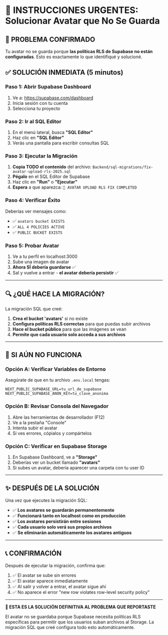 # 🚨 INSTRUCCIONES URGENTES: Solucionar Avatar que No Se Guarda

## 🎯 PROBLEMA CONFIRMADO
Tu avatar no se guarda porque **las políticas RLS de Supabase no están configuradas**. Esto es exactamente lo que identifiqué y solucioné.

## ✅ SOLUCIÓN INMEDIATA (5 minutos)

### Paso 1: Abrir Supabase Dashboard
1. Ve a: https://supabase.com/dashboard
2. Inicia sesión con tu cuenta
3. Selecciona tu proyecto

### Paso 2: Ir al SQL Editor
1. En el menú lateral, busca **"SQL Editor"**
2. Haz clic en **"SQL Editor"**
3. Verás una pantalla para escribir consultas SQL

### Paso 3: Ejecutar la Migración
1. **Copia TODO el contenido** del archivo: `Backend/sql-migrations/fix-avatar-upload-rls-2025.sql`
2. **Pégalo** en el SQL Editor de Supabase
3. Haz clic en **"Run"** o **"Ejecutar"**
4. **Espera** a que aparezca: `🎉 AVATAR UPLOAD RLS FIX COMPLETED`

### Paso 4: Verificar Éxito
Deberías ver mensajes como:
- ✅ `avatars bucket EXISTS`
- ✅ `ALL 4 POLICIES ACTIVE`
- ✅ `PUBLIC BUCKET EXISTS`

### Paso 5: Probar Avatar
1. Ve a tu perfil en localhost:3000
2. Sube una imagen de avatar
3. **Ahora SÍ debería guardarse** ✅
4. Sal y vuelve a entrar - **el avatar debería persistir** ✅

---

## 🔍 ¿QUÉ HACE LA MIGRACIÓN?

La migración SQL que creé:

1. **Crea el bucket 'avatars'** si no existe
2. **Configura políticas RLS correctas** para que puedas subir archivos
3. **Hace el bucket público** para que las imágenes se vean
4. **Permite que cada usuario solo acceda a sus archivos**

---

## 🚨 SI AÚN NO FUNCIONA

### Opción A: Verificar Variables de Entorno
Asegúrate de que en tu archivo `.env.local` tengas:
```
NEXT_PUBLIC_SUPABASE_URL=tu_url_de_supabase
NEXT_PUBLIC_SUPABASE_ANON_KEY=tu_clave_anonima
```

### Opción B: Revisar Consola del Navegador
1. Abre las herramientas de desarrollador (F12)
2. Ve a la pestaña "Console"
3. Intenta subir el avatar
4. Si ves errores, cópialos y compártelos

### Opción C: Verificar en Supabase Storage
1. En Supabase Dashboard, ve a **"Storage"**
2. Deberías ver un bucket llamado **"avatars"**
3. Si subes un avatar, debería aparecer una carpeta con tu user ID

---

## ✨ DESPUÉS DE LA SOLUCIÓN

Una vez que ejecutes la migración SQL:

- ✅ **Los avatares se guardarán permanentemente**
- ✅ **Funcionará tanto en localhost como en producción**
- ✅ **Los avatares persistirán entre sesiones**
- ✅ **Cada usuario solo verá sus propios archivos**
- ✅ **Se eliminarán automáticamente los avatares antiguos**

---

## 📞 CONFIRMACIÓN

Después de ejecutar la migración, confirma que:
1. ✅ El avatar se sube sin errores
2. ✅ El avatar aparece inmediatamente
3. ✅ Al salir y volver a entrar, el avatar sigue ahí
4. ✅ No aparece el error "new row violates row-level security policy"

---

**🎯 ESTA ES LA SOLUCIÓN DEFINITIVA AL PROBLEMA QUE REPORTASTE**

El avatar no se guardaba porque Supabase necesita políticas RLS específicas para permitir que los usuarios suban archivos al Storage. La migración SQL que creé configura todo esto automáticamente.
